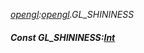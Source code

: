 _[opengl](../../modules/opengl/opengl-module.md):[opengl](../../modules/opengl/opengl-module.md).GL\_SHININESS_
##### Const GL\_SHININESS:[Int](../../modules/wonkey/wonkey-types-int.md)
